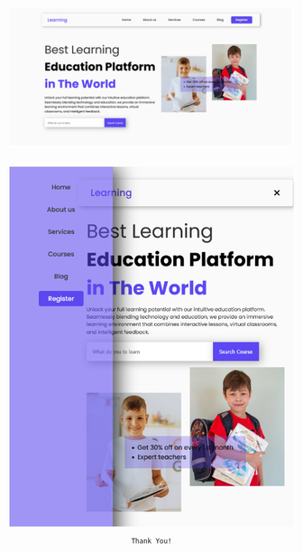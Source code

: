 <div align="center">
  <img src="education-preview.png" alt="Thumbnail">
  <br>
  <br>
  <br>
  <img src="education-preview2.png" alt="Thumbnail">
  <br>
  
    Thank You!
</div>


